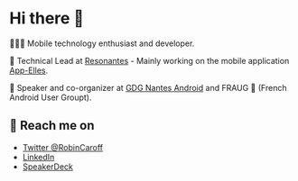 # Hi there 👋

👨‍💻📲  Mobile technology enthusiast and developer.

💫 Technical Lead at [Resonantes](https://resonantes.fr/) - Mainly working on the mobile application [App-Elles](https://app-elles.fr/). 

📣 Speaker and co-organizer at [GDG Nantes Android](https://gdg.community.dev/gdg-nantes-android/) and FRAUG 🐸 (French Android User Groupt).

## 💬 Reach me on

  * [Twitter @RobinCaroff](https://twitter.com/RobinCaroff)
  * [LinkedIn](https://www.linkedin.com/in/robincaroff/)
  * [SpeakerDeck](https://speakerdeck.com/robincaroff/)
